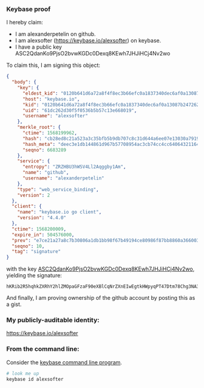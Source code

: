 ### Keybase proof

I hereby claim:

  * I am alexanderpetelin on github.
  * I am alexsofter (https://keybase.io/alexsofter) on keybase.
  * I have a public key ASC2QdanKo9PjsO2bvwKGDc0Dexq8KEwh7JHJiHCj4Nv2wo

To claim this, I am signing this object:

```json
{
  "body": {
    "key": {
      "eldest_kid": "0120b641d6a72a8f4f8ec3b66efc0a1837340dec6af0a13087b2472621c28f836fdb0a",
      "host": "keybase.io",
      "kid": "0120b641d6a72a8f4f8ec3b66efc0a1837340dec6af0a13087b2472621c28f836fdb0a",
      "uid": "61dc262d30f5f0536b5b57c13e668019",
      "username": "alexsofter"
    },
    "merkle_root": {
      "ctime": 1568199962,
      "hash": "cb28ed8c21a523a3c35bfb5b9db707c8c31d644a6ee07e13030a79191042a1220c9a6f4e3628f335ca210f9e6b546fad876ff5170b1f9fde894fe9dfa8f48ad0",
      "hash_meta": "deec3e1db144861d967b57708954ac3cb74cc4cc64064321164d3ec5c88f1a4a",
      "seqno": 6683289
    },
    "service": {
      "entropy": "ZRZHBU3hWSV4Ll2Aqggby1Am",
      "name": "github",
      "username": "alexanderpetelin"
    },
    "type": "web_service_binding",
    "version": 2
  },
  "client": {
    "name": "keybase.io go client",
    "version": "4.4.0"
  },
  "ctime": 1568200009,
  "expire_in": 504576000,
  "prev": "e7ce21a27a8c7b30806a1db1bb98f67b49194ce80986f87bb8860a366003f404",
  "seqno": 10,
  "tag": "signature"
}
```

with the key [ASC2QdanKo9PjsO2bvwKGDc0Dexq8KEwh7JHJiHCj4Nv2wo](https://keybase.io/alexsofter), yielding the signature:

```
hKRib2R5hqhkZXRhY2hlZMOpaGFzaF90eXBlCqNrZXnEIwEgtkHWpyqPT47Dtm78Chg3NA3savChMIeyRyYhwo+Db9sKp3BheWxvYWTESpcCCsQg584honqMezCAah2xu5j2e0kZTOgJhvh7uIYKNmAD9ATEIGPv72ZxsYy2d/pGs7WpP23H54hOm2ZpUQcHEwJYrYUkAgHCo3NpZ8RA0pW7Y8sDytWFUQNQzg3JqlS1LgHNknbRoUksqPxB/33p9cUcFrOyOHXdpbqwozdLtPhg16o2XplorVTfGJ5QCahzaWdfdHlwZSCkaGFzaIKkdHlwZQildmFsdWXEIHK7seBAJ9g6YXAuYeGXVjkIPhURzWnepv+JgVActL1ko3RhZ80CAqd2ZXJzaW9uAQ==

```

And finally, I am proving ownership of the github account by posting this as a gist.

### My publicly-auditable identity:

https://keybase.io/alexsofter

### From the command line:

Consider the [keybase command line program](https://keybase.io/download).

```bash
# look me up
keybase id alexsofter
```